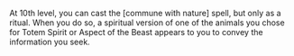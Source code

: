 At 10th level, you can cast the [commune with nature] spell, but only as a ritual. When you do so, a spiritual version of one of the animals you chose for Totem Spirit or Aspect of the Beast appears to you to convey the information you seek.